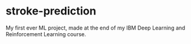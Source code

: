 # stroke-prediction
My first ever ML project, made at the end of my IBM Deep Learning and Reinforcement Learning course.
